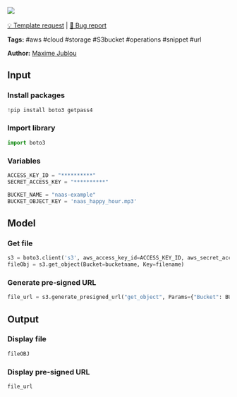 <a href="https://app.naas.ai/user-redirect/naas/downloader?url=https://raw.githubusercontent.com/jupyter-naas/awesome-notebooks/master/AWS/AWS_Get_files_from_S3_bucket.ipynb" target="_parent"><img src="https://naasai-public.s3.eu-west-3.amazonaws.com/open_in_naas.svg"/></a><br><br><a href="https://github.com/jupyter-naas/awesome-notebooks/issues/new?assignees=&labels=&template=template-request.md&title=Tool+-+Action+of+the+notebook+">💡 Template request</a> | <a href="https://github.com/jupyter-naas/awesome-notebooks/issues/new?assignees=&labels=bug&template=bug_report.md&title=AWS+-+Get+files+from+S3+bucket:+Error+short+description">🚨 Bug report</a>

**Tags:** #aws #cloud #storage #S3bucket #operations #snippet #url

**Author:** [Maxime Jublou](https://www.linkedin.com/in/maximejublou/)

## Input

### Install packages


```python
!pip install boto3 getpass4
```

### Import library


```python
import boto3
```

### Variables


```python
ACCESS_KEY_ID = "**********"
SECRET_ACCESS_KEY = "**********"

BUCKET_NAME = "naas-example"
BUCKET_OBJECT_KEY = 'naas_happy_hour.mp3'
```

## Model

### Get file


```python
s3 = boto3.client('s3', aws_access_key_id=ACCESS_KEY_ID, aws_secret_access_key=SECRET_ACCESS_KEY)
fileObj = s3.get_object(Bucket=bucketname, Key=filename)
```

### Generate pre-signed URL


```python
file_url = s3.generate_presigned_url("get_object", Params={"Bucket": BUCKET_NAME, "Key": BUCKET_OBJECT_KEY}, ExpiresIn=604800)
```

## Output

### Display file


```python
fileOBJ
```

### Display pre-signed URL


```python
file_url
```
